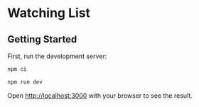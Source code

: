# Watching List
## Getting Started

First, run the development server:

```bash
npm ci
```

```bash
npm run dev
```

Open [http://localhost:3000](http://localhost:3000) with your browser to see the result.


